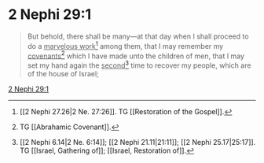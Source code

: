 # 2 Nephi 29:1

> But behold, there shall be many—at that day when I shall proceed to do a <u>marvelous work</u>[^a] among them, that I may remember my <u>covenants</u>[^b] which I have made unto the children of men, that I may set my hand again the <u>second</u>[^c] time to recover my people, which are of the house of Israel;

[2 Nephi 29:1](https://www.churchofjesuschrist.org/study/scriptures/bofm/2-ne/29?lang=eng&id=p1#p1)


[^a]: [[2 Nephi 27.26|2 Ne. 27:26]]. TG [[Restoration of the Gospel]].
[^b]: TG [[Abrahamic Covenant]].
[^c]: [[2 Nephi 6.14|2 Ne. 6:14]]; [[2 Nephi 21.11|21:11]]; [[2 Nephi 25.17|25:17]]. TG [[Israel, Gathering of]]; [[Israel, Restoration of]].
